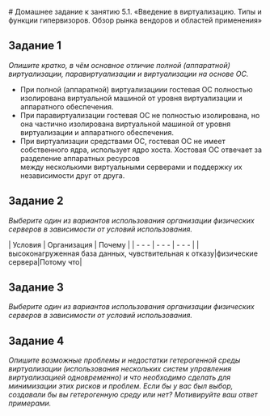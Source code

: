 \# Домашнее задание к занятию 5.1. «Введение в виртуализацию. Типы и функции гипервизоров. Обзор рынка вендоров и областей применения»

## Задание 1

*Опишите кратко, в чём основное отличие полной (аппаратной) виртуализации, паравиртуализации и виртуализации на основе ОС.*

+ При полной (аппаратной) виртуализациии гостевая ОС полностью изолирована виртуальной машиной от уровня виртуализации и аппаратного обеспечения.
+ При паравиртуализации гостевая ОС не полностью изолирована, но она частично изолирована виртуальной машиной от уровня виртуализации и аппаратного обеспечения.
+ При виртуализации средствами ОС, гостевая ОС не имеет собственного ядра, использует ядро хоста. Хостовая ОС отвечает за разделение аппаратных ресурсов  
 между несколькими виртуальными серверами и поддержку их независимости друг от друга.

## Задание 2

*Выберите один из вариантов использования организации физических серверов в зависимости от условий использования.*

| Условия | Организация | Почему |
| - - - | - - - | - - - |
|высоконагруженная база данных, чувствительная к отказу|физические сервера|Потому что|
## Задание 3

*Выберите один из вариантов использования организации физических серверов в зависимости от условий использования.*


## Задание 4

*Опишите возможные проблемы и недостатки гетерогенной среды виртуализации (использования нескольких систем управления виртуализацией одновременно) и что необходимо сделать для минимизации этих рисков и проблем. Если бы у вас был выбор, создавали бы вы гетерогенную среду или нет? Мотивируйте ваш ответ примерами.*
